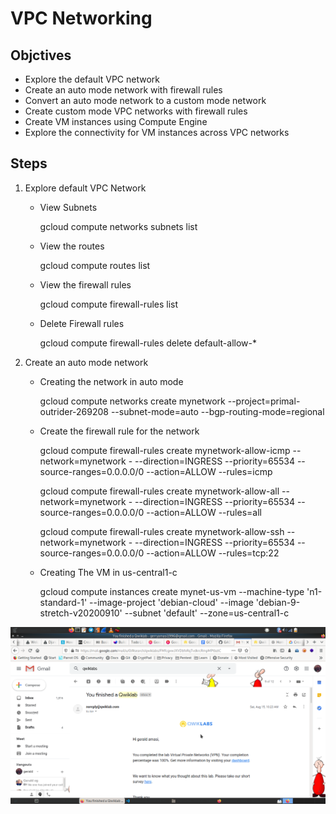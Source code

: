 # VPC Networking 

## Objctives 

 - Explore the default VPC network
 - Create an auto mode network with firewall rules
 - Convert an auto mode network to a custom mode network
 - Create custom mode VPC networks with firewall rules
 - Create VM instances using Compute Engine
 - Explore the connectivity for VM instances across VPC networks


## Steps

1. Explore default VPC Network

    - View Subnets

        gcloud compute networks subnets list

    - View the routes

        gcloud compute routes list

    - View the firewall rules

        gcloud compute firewall-rules list

    - Delete Firewall rules 

        gcloud compute firewall-rules delete  default-allow-*


2. Create an auto mode network

    - Creating the network in auto mode

        gcloud compute networks create mynetwork --project=primal-outrider-269208 --subnet-mode=auto --bgp-routing-mode=regional

    - Create the firewall rule for the network

        gcloud compute firewall-rules create mynetwork-allow-icmp  --network=mynetwork - --direction=INGRESS --priority=65534 --source-ranges=0.0.0.0/0 --action=ALLOW --rules=icmp

        gcloud compute firewall-rules create mynetwork-allow-all  --network=mynetwork - --direction=INGRESS --priority=65534 --source-ranges=0.0.0.0/0 --action=ALLOW --rules=all

        gcloud compute firewall-rules create mynetwork-allow-ssh  --network=mynetwork - --direction=INGRESS --priority=65534 --source-ranges=0.0.0.0/0 --action=ALLOW --rules=tcp:22

    - Creating The VM in us-central1-c

        gcloud compute instances create mynet-us-vm --machine-type 'n1-standard-1' --image-project 'debian-cloud' --image 'debian-9-stretch-v20200910' --subnet 'default' --zone=us-central1-c


![The image of lab completions](lab-p2.png "The completion")
